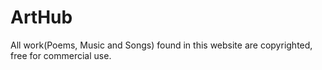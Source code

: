 # ArtHub
All work(Poems, Music and Songs) found in this website are copyrighted, free for commercial use.
